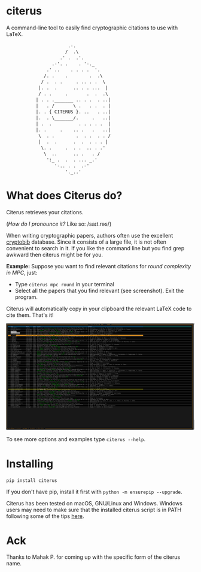 # citerus
A command-line tool to easily find cryptographic citations to use with LaTeX.

                           .-.
                          /  .\
                        .' .  .'.
                     .-'. .    . '-._
                   .' ..    . . . .  '.
                  /. .    .        .  .\
                 / .  . .     . .. . .  \
                |. .  .      .. . . ...  |
                / . .     .       .  .  .\
               | . . ._______ .. . .  . ..|
               |   . /       \ .   . .  . |
               |. . { CITERUS }. ..   . ..|
               |.  . \_______/.     .   ..|
               | .  .          . . . . .  |
               |. .     .    .. .   .   ..|
                \  . .        .  . .  . . /
                |  .  .      .  .  . . . |
                 \. .     .  . .  .. . .'
                  \  ..      .. .   . /
                   ':_ .  .  . ... _.'
                      '-.. . .  .-'
                          '._..'


# What does Citerus do?

Citerus retrieves your citations. 

(_How do I pronounce it?_ Like so: /saɪt.rəs/)

When writing cryptographic papers, authors often use the excellent [cryptobib](https://cryptobib.di.ens.fr/) database. Since it consists of a large file, it is not often convenient to search in it. If you like the command line but you find grep awkward then citerus might be for you.

**Example:** 
Suppose you want to find relevant citations for _round complexity in MPC_, just:
- Type `citerus mpc round` in your terminal
- Select all the papers that you find relevant (see screenshot). Exit the program.

Citerus will automatically copy in your clipboard the relevant LaTeX code to cite them.
That's it!

![Screenshot of citerus in action](./citerus-screenshot.png)

To see more options and examples type `citerus --help`.


# Installing
`pip install citerus`

If you don't have pip, install it first with `python -m ensurepip --upgrade`.

Citerus has been tested on macOS, GNU/Linux and Windows. Windows users may need to make sure that the installed citerus script is in PATH following some of the tips [here](https://superuser.com/questions/1372793/the-script-is-installed-in-directory-which-is-not-path).


# Ack
Thanks to Mahak P. for coming up with the specific form of the citerus name.
